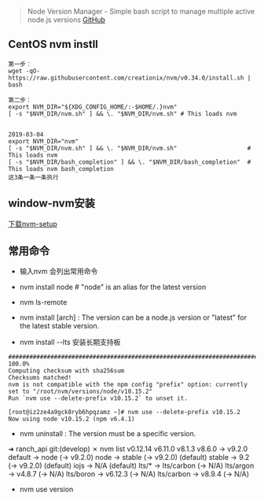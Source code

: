 > Node Version Manager - Simple bash script to manage multiple active node.js versions
[GitHub](https://github.com/creationix/nvm)

## CentOS nvm instll
```
第一步：
wget -qO- https://raw.githubusercontent.com/creationix/nvm/v0.34.0/install.sh | bash

第二步：
export NVM_DIR="${XDG_CONFIG_HOME/:-$HOME/.}nvm"
[ -s "$NVM_DIR/nvm.sh" ] && \. "$NVM_DIR/nvm.sh" # This loads nvm


2019-03-04
export NVM_DIR="nvm"
[ -s "$NVM_DIR/nvm.sh" ] && \. "$NVM_DIR/nvm.sh"  					# This loads nvm
[ -s "$NVM_DIR/bash_completion" ] && \. "$NVM_DIR/bash_completion"  # This loads nvm bash_completion
这3条一条一条执行
```

## window-nvm安装
[下载nvm-setup](https://github.com/coreybutler/nvm-windows/releases)

## 常用命令

* 输入nvm 会列出常用命令

* nvm install node # "node" is an alias for the latest version

* nvm ls-remote  

* nvm install <version> [arch] : The version can be a node.js version or "latest" for the latest stable version.

* nvm install --lts 安装长期支持板
```
######################################################################## 100.0%
Computing checksum with sha256sum
Checksums matched!
nvm is not compatible with the npm config "prefix" option: currently set to "/root/nvm/versions/node/v10.15.2"
Run `nvm use --delete-prefix v10.15.2` to unset it.

[root@iz2ze4a9gck8ryb6hpqzamz ~]# nvm use --delete-prefix v10.15.2
Now using node v10.15.2 (npm v6.4.1)
```
	
* nvm uninstall <version>      : The version must be a specific version.

➜  ranch_api git:(develop) ✗ nvm list
       v0.12.14
        v6.11.0
         v8.1.3
         v8.6.0
->       v9.2.0
default -> node (-> v9.2.0)
node -> stable (-> v9.2.0) (default)
stable -> 9.2 (-> v9.2.0) (default)
iojs -> N/A (default)
lts/* -> lts/carbon (-> N/A)
lts/argon -> v4.8.7 (-> N/A)
lts/boron -> v6.12.3 (-> N/A)
lts/carbon -> v8.9.4 (-> N/A)

* nvm use version

